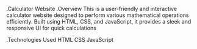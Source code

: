 .Calculator Website
.Overview
This is a user-friendly and interactive calculator website designed to perform various mathematical operations efficiently. Built using HTML, CSS, and JavaScript, it provides a sleek and responsive UI for quick calculations


.Technologies Used
HTML
CSS
JavaScript
